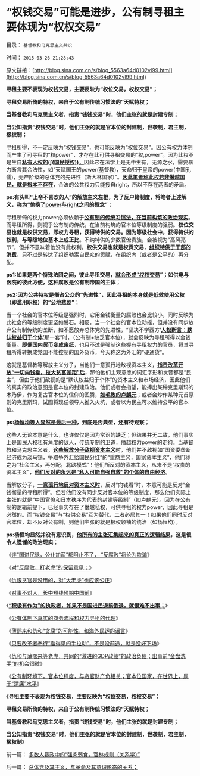 # “权钱交易”可能是进步，公有制寻租主要体现为“权权交易”

目录： `基督教和马克思主义共识` 

时间： `2015-03-26 21:28:43` 

原文链接：[http://blog.sina.com.cn/s/blog_5563a64d0102vl99.html](http://blog.sina.com.cn/s/blog_5563a64d0102vl99.html)

**寻租主要不表现为权钱交易，主要反映为“权位交易，权权交易”；**

**寻租交易所倚的特权，来自于公有制传统习惯法的“天赋特权；**

**当基督教和马克思主义者，指责“钱钱交易”时，他们主张的就是封建专制；**

**当公知指责“权钱交易”时，他们主张的就是官本位的封建制，世袭制，君主制，极权制；**



寻租所得，不一定反映为“权钱交易”，也可能反映为“权位交易”。因公有权力体制而产生了可寻租的“权power”，才存在此可供寻租交易的“权,power”。因为此权不是生自[**私有人权的(∫(国民授权))，**](../../../2009/9/10/民主是集权而不是分权.md)因此它在法学上是无中生有，无源之水，需要暴力断言其合法性，如“天赋国王的power(基督教)，天命归于皇帝的power(中国孔儒)，无产阶级的总体党的先进性（斯大林国家）”。[**因此笔者称此权若非僭越国民，就是根本不存在**](../../../2013/12/23/宣传不能制造愚民，政府本身就是愚民所缔造.md)，合法的公共权力只能授自right，所以不存在两者的矛盾。

**ps:有头叫“上帝不喜欢的人”的解放主义左棍，为了反户籍制度，将笔者上述解义，[**称为“偷换了power与right之间的概念**](../../../2010/6/10/“人权学”是经济学与法学的共同根基.md)”**；

寻租所倚的权力power必须依赖于[**公有制的传统习惯法，在当前构筑的政治现实**](../../../2013/10/7/合法性守恒定理和宣传无效，及法理的概念.md)。而寻租所得，则视乎公有制的传统，在当前构筑的官本位等级制度的强弱。**权位交易也就是权供交易，即权力寻租，获得特供的交易。因为等级社会中，获得特供的权利，与等级地位基本上成正比**。不纳特供的少数官僚贵族，会被视为“高风亮节”，但并不意味着他没有此权利。**权供交易也就是权贡交易**，[**组织特供于干部的消费**](../../../2012/5/21/苏联模式稳定干部队伍的特供制度.md)，只不过是转达了组织勒索自民众的贡赋，在组织内（或者是公平的）再分配。

**ps1:如果是两个特殊法团之间，彼此寻租交易，[**就会形成“权权交易**](../../../2014/5/19/法团主义，及法团自利内部的集体主义精神.md)”；如供电与医院的彼此方便，这种腐败是公有制帝国的主体**；

**ps2:因为公共特权是僭占公众的“先进性”，因此寻租的本身就是低效使用公权（即滥用职权）的“公地悲剧”**；

当一个社会的官本位等级是强烈时，它用金钱衡量的腐败也会比较小，同时反映为此社会的等级制度更坚如磐石。相反，当一个社会的官本位动摇，但并没有同步放弃公有制传统的垄断，如不愿放弃总体党的先进性，“坚决不学西方‘[**人权断言：默认权益归于个体’**](../../../2015/3/6/关键性的“人权断言：默认权益归于个体”.md)那一套”时，（公有制+缺乏官本位），就会反映为寻租所得以金钱衡量。[**即便国内货币变成废纸**](../../../2013/4/10/“得过且过，那管日后洪水滔天”是中国社会的共识；.md)，也只不过是强制这些握有寻租权力的官员，将其寻租所得转换成党国不能控制的国外货币，今天称这为外汇的“硬通货”。

这就是基督教等解放主义分子，当他们一意孤行地敌视资本主义，[**指责改革开放“一切向钱看，拉大贫富差距”后**](../../../2013/1/22/炒作贫富差距，不是毛左就是民粹，至少是纳粹.md)，那怕他们主观意愿的词汇字形和发音都是“民主”，但由于他们敌视的是“默认权益归于个体”的资本主义和市场经济，因此他们的真实的政治意图是官本位的封建政治。他们或者会指望，能捧出某种克里斯玛的木乃伊，作为复古官本位的信仰的图腾，[**如毛教的卢麒元**](../../../2012/12/23/卢麒元，李庄，李北方，石勇，南方系和铅笔社.md)；或者会炒作某种元首原则的克里斯玛，试图将现任领导人推入火坑，或者以为民主可以维持公平的官本位。

**ps:[**杨恒均等人显然是最后一种**](../../../2012/9/8/杨恒均先生，您错了！.md)，到底是否典型，还有待观察**；

这些人无论本意是什么，也许仅仅是因为常识的缺乏；但结果并无二致，他们事实上是国民人权私有角度的敌人，传统专制的卫道，僭越权力power的走狗。当基督教和马克思主义者，[**这些解放分子敌视资本主义**](../../../2014/6/23/中国公知和西方左派的愚昧、反动、落后，及他们的作品.md)时，他们并不敌视如“国资委垄断经济成为淡马锡，争取争外汇给国民分红”的“重商主义，国家资本主义”，他们称之为“社会主义，再分配，北欧模式”！他们所反对的资本主义，从来不是“权贵的资本主义”，[**他们反对的永远是“私人可能自强自救”的个体的自由经济**](../../../2015/3/12/为什么全球左派，都竭力声讨“市场经济的贫富差距”？.md)。

当解放分子，[**一意孤行地反对资本主义时**](../../../2013/1/12/民粹出卖了公众，“短缺”出卖了民粹.md)，反对“向钱看”时，本意可能是反对“金钱衡量的寻租所得”。但若他们没有同步反对官本位的等级制度，那么他们实际上主张的就是“中国官僚和日本秩序为代表的封建等级制”（如卢麒元）。因为在公有制的逻辑前提下，已经事实存在了僭越私权，可供寻租的权力power，因此寻租是必然的。而“权钱交易”与“权供交易”互为替代，二者必居其一！如果他们同时反对官本位，却不反对公有制，则他们主张的就是极权领袖的统治（如杨恒均）。

**ps:杨恒均显然并没有意识到，[**他所有的主张汇集起来的真正的逻辑结果**](../../../2014/4/24/从“便溺自由”看杨恒均先生距离民主有多远.md)，这是很令人遗憾的政治现实**；

《[连“国进民退，公仆加薪”都阻止不了，
“反腐败”将沦为欺骗](http://blog.sina.com.cn/s/blog_5563a64d0102v6rx.html)》

《[对“反腐败，打老虎”的保留意见；](../../../2015/3/17/对“反腐败，打老虎”的保留意见；.md)》

《[仇恨贪官是没用的，对“大老虎”也应该公正](../../../2015/3/18/仇恨贪官是没用的，对“大老虎”也应该公正！.md)》

《[对事不对人，长中短线预期中国前](../../../2015/3/19/对事不对人地，长中短线地，预期中国前景.md)》

《**[“积极有作为”的执政者，如果不是国进民退搞倒退，就很难不出事；](../../../2015/3/20/仇和违纪中的对与错，有作为的命门和寻租代理人.md)**》

《[公有体制下真实的商务流程和权力寻租的代理](../../../2015/3/21/公有体制下真实的商务流程，和权力寻租的代理；.md)》

《[薄熙来和仇和“贪腐”的可能性，和海外民运的谣言](../../../2015/3/22/不要把海外民运的信口雌黄当事实说事.md)》

《[只要改革者奉行“看得见的手拉动”，不是没前途，就是没好下场](../../../2015/3/23/可能是仇和落马的真正原因；.md)》

《[仇和与薄熙来等老虎，共同的“激进的GDP政绩”的政治负债；出事前“金盘洗手”的机会很微](../../../2015/3/24/愚民问责官员制造着“老虎”，劣币驱逐良币的公有体制.md)》

《[公有制环境下，官本位程度，与贪官财产负相关；官本位国家，在世界上，属于“清廉”水平](../../../2015/3/25/公有制环境下，贪官腐败，与民主正相关，与官本位负相关；.md)》

《**寻租主要不表现为权钱交易，主要反映为“权位交易，权权交易”；**

**寻租交易所倚的特权，来自于公有制传统习惯法的“天赋特权；**

**当基督教和马克思主义者，指责“钱钱交易”时，他们主张的就是封建专制；**

**当公知指责“权钱交易”时，他们主张的就是官本位的封建制，世袭制，君主制，极权制**》

前一篇： [多数人暴政中的“强肉弱食，官林规则（关系学）”](../../../2015/4/16/多数人暴政中的“强肉弱食，官林规则（关系学）”.md)

后一篇： [总体党及其主义，与革命及其意识形态的关系；](../../../2015/3/24/总体党及其主义，与革命及其意识形态的关系；.md)

